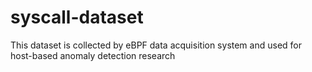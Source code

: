 # syscall-dataset
This dataset is collected by eBPF data acquisition system and used for host-based anomaly detection research
